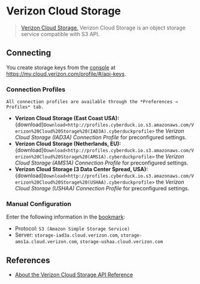 Verizon Cloud Storage
====

> [Verizon Cloud Storage.](https://thingspace.verizon.com/documentation/apis/cloud-storage/api-reference.html) Verizon Cloud Storage is an object storage service compatible with S3 API.

## Connecting

You create storage keys from the [console](https://console.cloud.verizon.com/) at https://my.cloud.verizon.com/profile/#/api-keys.

### Connection Profiles

```{Note}
All connection profiles are available through the *Preferences → Profiles* tab.
```

- **Verizon Cloud Storage (East Coast USA):** {download}`Download<http://profiles.cyberduck.io.s3.amazonaws.com/Verizon%20Cloud%20Storage%20(IAD3A).cyberduckprofile>` the *Verizon Cloud Storage (IAD3A) Connection Profile* for preconfigured settings.
- **Verizon Cloud Storage (Netherlands, EU):** {download}`Download<http://profiles.cyberduck.io.s3.amazonaws.com/Verizon%20Cloud%20Storage%20(AMS1A).cyberduckprofile>` the *Verizon Cloud Storage (AMS1A) Connection Profile* for preconfigured settings.
- **Verizon Cloud Storage (3 Data Center Spread, USA):** {download}`Download<http://profiles.cyberduck.io.s3.amazonaws.com/Verizon%20Cloud%20Storage%20(USHAA).cyberduckprofile>` the *Verizon Cloud Storage (USHAA) Connection Profile* for preconfigured settings.

### Manual Configuration

Enter the following information in the [bookmark](../../cyberduck/bookmarks.md):

- Protocol: `S3 (Amazon Simple Storage Service)`
- Server: `storage-iad3a.cloud.verizon.com`, `storage-ams1a.cloud.verizon.com`, `storage-ushaa.cloud.verizon.com`

## References

- [About the Verizon Cloud Storage API Reference](https://thingspace.verizon.com/documentation/apis/cloud-storage/about-personal-cloud-storage-apis.html)
